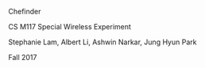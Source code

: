 Chefinder

CS M117 Special Wireless Experiment 

Stephanie Lam, Albert Li, Ashwin Narkar, Jung Hyun Park

Fall 2017